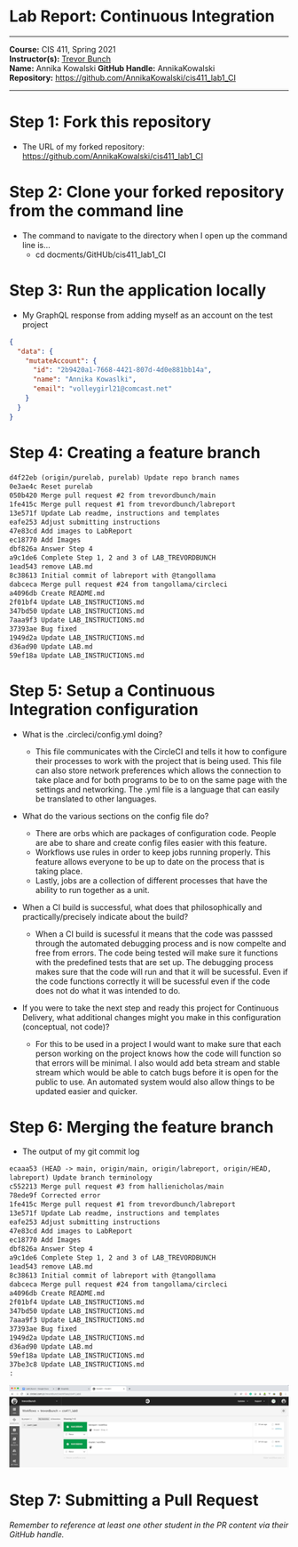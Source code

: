 # Lab Report: Continuous Integration
___
**Course:** CIS 411, Spring 2021  
**Instructor(s):** [Trevor Bunch](https://github.com/trevordbunch)  
**Name:** Annika Kowalski
**GitHub Handle:** AnnikaKowalski  
**Repository:** https://github.com/AnnikaKowalski/cis411_lab1_CI
___

# Step 1: Fork this repository
- The URL of my forked repository: https://github.com/AnnikaKowalski/cis411_lab1_CI

# Step 2: Clone your forked repository from the command line  
- The command to navigate to the directory when I open up the command line is... 
  - cd docments/GitHUb/cis411_lab1_CI 

# Step 3: Run the application locally
- My GraphQL response from adding myself as an account on the test project
``` json
{
  "data": {
    "mutateAccount": {
      "id": "2b9420a1-7668-4421-807d-4d0e881bb14a",
      "name": "Annika Kowaslki",
      "email": "volleygirl21@comcast.net"
    }
  }
}
```

# Step 4: Creating a feature branch
```
d4f22eb (origin/purelab, purelab) Update repo branch names
0e3ae4c Reset purelab
050b420 Merge pull request #2 from trevordbunch/main
1fe415c Merge pull request #1 from trevordbunch/labreport
13e571f Update Lab readme, instructions and templates
eafe253 Adjust submitting instructions
47e83cd Add images to LabReport
ec18770 Add Images
dbf826a Answer Step 4
a9c1de6 Complete Step 1, 2 and 3 of LAB_TREVORDBUNCH
1ead543 remove LAB.md
8c38613 Initial commit of labreport with @tangollama
dabceca Merge pull request #24 from tangollama/circleci
a4096db Create README.md
2f01bf4 Update LAB_INSTRUCTIONS.md
347bd50 Update LAB_INSTRUCTIONS.md
7aaa9f3 Update LAB_INSTRUCTIONS.md
37393ae Bug fixed
1949d2a Update LAB_INSTRUCTIONS.md
d36ad90 Update LAB.md
59ef18a Update LAB_INSTRUCTIONS.md

```

# Step 5: Setup a Continuous Integration configuration
- What is the .circleci/config.yml doing?   
  - This file communicates with the CircleCI and tells it how to configure their processes to work with the project that is being used. This file can also store network preferences which allows the connection to take place and for both programs to be to on the same page with the settings and networking. The .yml file is a language that can easily be translated to other languages. 

- What do the various sections on the config file do?  
  - There are orbs which are packages of configuration code. People are abe to share and create config files easier with this feature. 
  - Workflows use rules in order to keep jobs running properly. This feature allows everyone to be up to date on the process that is taking place. 
  - Lastly, jobs are a collection of different processes that have the ability to run together as a unit. 

- When a CI build is successful, what does that philosophically and practically/precisely indicate about the build?  
  - When a CI build is sucessful it means that the code was passsed through the automated debugging process and is now compelte and free from errors. The code being tested will make sure it functions with the predefined tests that are set up. The debugging process makes sure that the code will run and that it will be sucessful. Even if the code functions correctly it will be sucessful even if the code does not do what it was intended to do. 

- If you were to take the next step and ready this project for Continuous Delivery, what additional changes might you make in this configuration (conceptual, not code)?  
  - For this to be used in a project I would want to make sure that each person working on the project knows how the code will function so that errors will be minimal. I also would add beta stream and stable stream which would be able to catch bugs before it is open for the public to use. An automated system would also allow things to be updated easier and quicker. 

# Step 6: Merging the feature branch
* The output of my git commit log
```
ecaaa53 (HEAD -> main, origin/main, origin/labreport, origin/HEAD, labreport) Update branch terminology
c552213 Merge pull request #3 from hallienicholas/main
78ede9f Corrected error
1fe415c Merge pull request #1 from trevordbunch/labreport
13e571f Update Lab readme, instructions and templates
eafe253 Adjust submitting instructions
47e83cd Add images to LabReport
ec18770 Add Images
dbf826a Answer Step 4
a9c1de6 Complete Step 1, 2 and 3 of LAB_TREVORDBUNCH
1ead543 remove LAB.md
8c38613 Initial commit of labreport with @tangollama
dabceca Merge pull request #24 from tangollama/circleci
a4096db Create README.md
2f01bf4 Update LAB_INSTRUCTIONS.md
347bd50 Update LAB_INSTRUCTIONS.md
7aaa9f3 Update LAB_INSTRUCTIONS.md
37393ae Bug fixed
1949d2a Update LAB_INSTRUCTIONS.md
d36ad90 Update LAB.md
59ef18a Update LAB_INSTRUCTIONS.md
37be3c8 Update LAB_INSTRUCTIONS.md
:

```
![CircleCI Success](../assets/circleci_success.png)

# Step 7: Submitting a Pull Request
_Remember to reference at least one other student in the PR content via their GitHub handle._

